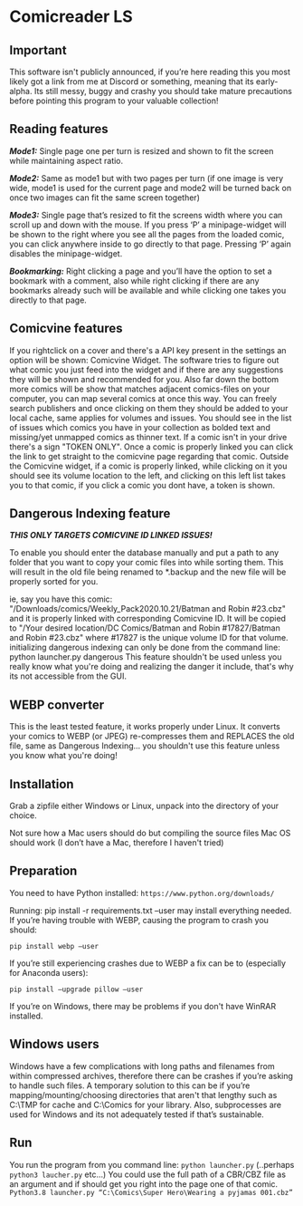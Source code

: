 Comicreader LS
======

Important
-----
This software isn't publicly announced, if you’re here reading this you most likely got a link from me at Discord or something, meaning that its early-alpha. Its still messy, buggy and crashy you should take mature precautions before pointing this program to your valuable collection!

Reading features 
-----
***Mode1:*** Single page one per turn is resized and shown to fit the screen while maintaining aspect ratio.

***Mode2:*** Same as mode1 but with two pages per turn (if one image is very wide, mode1 is used for the current page and mode2 will be turned back on once two images can fit the same screen together)

***Mode3:*** Single page that’s resized to fit the screens width where you can scroll up and down with the mouse.
If you press ‘P’ a minipage-widget will be shown to the right where you see all the pages from the loaded comic, you can click anywhere inside to go directly to that page. Pressing ‘P’ again disables the minipage-widget.

***Bookmarking:***
Right clicking a page and you’ll have the option to set a bookmark with a comment, also while right clicking if there are any bookmarks already such will be available and while clicking one takes you directly to that page.


Comicvine features
-----
If you rightclick on a cover and there's a API key present in the settings an option will be shown: Comicvine Widget.
The software tries to figure out what comic you just feed into the widget and if there are any suggestions they will be shown and recommended for you.
Also far down the bottom more comics will be show that matches adjacent comics-files on your computer, you can map several comics at once this way.
You can freely search publishers and once clicking on them they should be added to your local cache, same applies for volumes and issues.
You should see in the list of issues which comics you have in your collection as bolded text and missing/yet unmapped comics as thinner text.
If a comic isn't in your drive there's a sign "TOKEN ONLY".
Once a comic is properly linked you can click the link to get straight to the comicvine page regarding that comic.
Outside the Comicvine widget, if a comic is properly linked, while clicking on it you should see its volume location to the left, and clicking on this left list takes you to that comic, if you click a comic you dont have, a token is shown. 

Dangerous Indexing feature
-----
***THIS ONLY TARGETS COMICVINE ID LINKED ISSUES!***

To enable you should enter the database manually and put a path to any folder that you want to copy your comic files into while sorting them.
This will result in the old file being renamed to *.backup and the new file will be properly sorted for you.

ie, say you have this comic: "/Downloads/comics/Weekly_Pack2020.10.21/Batman and Robin #23.cbz" and it is properly linked with corresponding Comicvine ID.
It will be copied to "/Your desired location/DC Comics/Batman and Robin #17827/Batman and Robin #23.cbz" where #17827 is the unique volume ID for that volume. 
initializing dangerous indexing can only be done from the command line: python launcher.py dangerous
This feature shouldn't be used unless you really know what you're doing and realizing the danger it include, that's why its not accessible from the GUI.

WEBP converter
-----
This is the least tested feature, it works properly under Linux.
It converts your comics to WEBP (or JPEG) re-compresses them and REPLACES the old file, same as Dangerous Indexing... you shouldn't use this feature unless you know what you're doing!

Installation
-----
Grab a zipfile either Windows or Linux, unpack into the directory of your choice. 

Not sure how a Mac users should do but compiling the source files Mac OS should work (I don’t have a Mac, therefore I haven't tried)


Preparation
-----
You need to have Python installed: `https://www.python.org/downloads/`

Running: pip install -r requirements.txt –user may install everything needed.
If you’re having trouble with WEBP, causing the program to crash you should:

`pip install webp –user`

If you’re still experiencing crashes due to WEBP a fix can be to (especially for Anaconda users):

`pip install –upgrade pillow –user`

If you’re on Windows, there may be problems if you don't have WinRAR installed.


Windows users
-----
Windows have a few complications with long paths and filenames from within compressed archives, therefore there can be crashes if you’re asking to handle such files.
A temporary solution to this can be if you’re mapping/mounting/choosing directories that aren't that lengthy such as C:\TMP for cache and C:\Comics for your library.
Also, subprocesses are used for Windows and its not adequately tested if that’s sustainable. 



Run
-----
You run the program from you command line: `python launcher.py` (..perhaps `python3 laucher.py` etc…)
You could use the full path of a CBR/CBZ file as an argument and if should get you right into the page one of that comic.
`Python3.8 launcher.py “C:\Comics\Super Hero\Wearing a pyjamas 001.cbz”`
